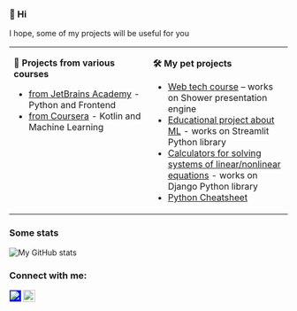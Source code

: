 ### 👋 Hi

I hope, some of my projects will be useful for you

<table><tr><td valign="top" width="50%">
  
**📑 Projects from various courses**

* [from JetBrains Academy](https://github.com/LoveSolaristics/JetBrains-Academy) - Python and Frontend
* [from Coursera](https://github.com/LoveSolaristics/coursera) - Kotlin and Machine Learning
 

  
</td><td valign="top" width="50%">

**🛠 My pet projects**
  
* [Web tech course](https://github.com/LoveSolaristics/shower-presentation) – works on Shower presentation engine
* [Educational project about ML](https://github.com/LoveSolaristics/Easy-ML) - works on Streamlit Python library
* [Calculators for solving systems of linear/nonlinear equations](https://github.com/LoveSolaristics/numerical-methods) - works on Django Python library
* [Python Cheatsheet](https://github.com/LoveSolaristics/python-basics-cheatsheet)

</td></tr></table>

### Some stats

![My GitHub stats](https://github-readme-stats.vercel.app/api?username=LoveSolaristics&show_icons=true&theme=default&locale=en)

### Connect with me:

[<img align="left" alt="anfimov_work | Telegram" width="22px" style="background-color: blue;" src="https://cdn.jsdelivr.net/npm/simple-icons@v3/icons/telegram.svg" />](https://t.me/anfimov_work)
[<img align="left" alt="lovesolaristics | Mail" width="22px" src="https://cdn.jsdelivr.net/npm/simple-icons@v3/icons/gmail.svg" />](mailto:lovesolaristics@gmail.com)
